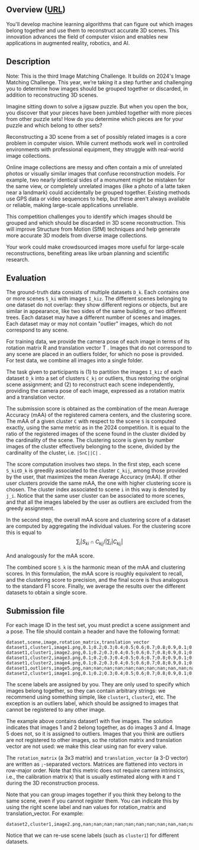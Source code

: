 ## Overview ([URL](https://www.kaggle.com/competitions/image-matching-challenge-2025))
You'll develop machine learning algorithms that can figure out which images belong together and use them to reconstruct accurate 3D scenes. This innovation advances the field of computer vision and enables new applications in augmented reality, robotics, and AI.

## Description
Note: This is the third Image Matching Challenge. It builds on 2024's Image Matching Challenge. This year, we’re taking it a step further and challenging you to determine how images should be grouped together or discarded, in addition to reconstructing 3D scenes.

Imagine sitting down to solve a jigsaw puzzle. But when you open the box, you discover that your pieces have been jumbled together with more pieces from other puzzle sets! How do you determine which pieces are for your puzzle and which belong to other sets?

Reconstructing a 3D scene from a set of possibly related images is a core problem in computer vision. While current methods work well in controlled environments with professional equipment, they struggle with real-world image collections.

Online image collections are messy and often contain a mix of unrelated photos or visually similar images that confuse reconstruction models. For example, two nearly identical sides of a monument might be mistaken for the same view, or completely unrelated images (like a photo of a latte taken near a landmark) could accidentally be grouped together. Existing methods use GPS data or video sequences to help, but these aren't always available or reliable, making large-scale applications unreliable.

This competition challenges you to identify which images should be grouped and which should be discarded in 3D scene reconstruction. This will improve Structure from Motion (SfM) techniques and help generate more accurate 3D models from diverse image collections.

Your work could make crowdsourced images more useful for large-scale reconstructions, benefiting areas like urban planning and scientific research.

## Evaluation
The ground-truth data consists of multiple datasets `D_k`. Each contains one or more scenes `S_ki` with images `I_kiz`. The different scenes belonging to one dataset do not overlap: they show different regions or objects, but are similar in appearance, like two sides of the same building, or two different trees. Each dataset may have a different number of scenes and images. Each dataset may or may not contain "outlier" images, which do not correspond to any scene.

For training data, we provide the camera pose of each image in terms of its rotation matrix R
 and translation vector T
. Images that do not correspond to any scene are placed in an outliers folder, for which no pose is provided. For test data, we combine all images into a single folder.

The task given to participants is (1) to partition the images `I_kiz` of each dataset `D_k` into a set of clusters `C_kj` or outliers, thus restoring the original scene assignment; and (2) to reconstruct each scene independently, providing the camera pose of each image, expressed as a rotation matrix and a translation vector.

The submission score is obtained as the combination of the mean Average Accuracy (mAA) of the registered camera centers, and the clustering score. The mAA of a given cluster `C` with respect to the scene `S` is computed exactly, using the same metric as in the 2024 competition. It is equal to the ratio of the registered images of the scene found in the cluster divided by the cardinality of the scene. The clustering score is given by number images of the cluster effectively belonging to the scene, divided by the cardinality of the cluster, i.e. `|S∩C||C|`
.

The score computation involves two steps. In the first step, each scene `S_ki∈D_k` is greedily associated to the cluster `C_kij`, among those provided by the user, that maximizes the mean Average Accuracy (mAA). If other user clusters provide the same mAA, the one with higher clustering score is chosen. The cluster index associated to scene `i` in this way is denoted by `j_i`. Notice that the same user cluster can be associated to more scenes, and that all the images labeled by the user as outliers are excluded from the greedy assignment.

In the second step, the overall mAA score and clustering score of a dataset are computed by aggregating the individual values. For the clustering score this is equal to
$$
∑_i|S_{ki}∩C_{kj_i} /|∑_i|C_{kj_i}|
$$

And analogously for the mAA score.

The combined score `S_k` is the harmonic mean of the mAA and clustering scores. In this formulation, the mAA score is roughly equivalent to recall, and the clustering score to precision, and the final score is thus analogous to the standard F1 score. Finally, we average the results over the different datasets to obtain a single score.


## Submission file
For each image ID in the test set, you must predict a scene assignment and a pose. The file should contain a header and have the following format:
```
dataset,scene,image,rotation_matrix,translation_vector
dataset1,cluster1,image1.png,0.1;0.2;0.3;0.4;0.5;0.6;0.7;0.8;0.9,0.1;0.2;0.3
dataset1,cluster1,image2.png,0.1;0.2;0.3;0.4;0.5;0.6;0.7;0.8;0.9,0.1;0.2;0.3
dataset1,cluster2,image3.png,0.1;0.2;0.3;0.4;0.5;0.6;0.7;0.8;0.9,0.1;0.2;0.3
dataset1,cluster2,image4.png,0.1;0.2;0.3;0.4;0.5;0.6;0.7;0.8;0.9,0.1;0.2;0.3
dataset1,outliers,image5.png,nan;nan;nan;nan;nan;nan;nan;nan;nan,nan;nan;nan
dataset2,cluster1,image1.png,0.1;0.2;0.3;0.4;0.5;0.6;0.7;0.8;0.9,0.1;0.2;0.3
```
The scene labels are assigned by you. They are only used to specify which images belong together, so they can contain arbitrary strings: we recommend using something simple, like `cluster1`, `cluster2`, etc. The exception is an outliers label, which should be assigned to images that cannot be registered to any other image.

The example above contains dataset1 with five images. The solution indicates that images 1 and 2 belong together, as do images 3 and 4. Image 5 does not, so it is assigned to outliers. Images that you think are outliers are not registered to other images, so the rotation matrix and translation vector are not used: we make this clear using nan for every value.

The `rotation_matrix` (a 3x3 matrix) and `translation_vector` (a 3-D vector) are written as `;`-separated vectors. Matrices are flattened into vectors in row-major order. Note that this metric does not require camera intrinsics, i.e., the calibration matrix `K`) that is usually estimated along with `R` and `T` during the 3D reconstruction process.

Note that you can group images together if you think they belong to the same scene, even if you cannot register them. You can indicate this by using the right scene label and nan values for rotation_matrix and translation_vector. For example:
```
dataset2,cluster1,image2.png,nan;nan;nan;nan;nan;nan;nan;nan;nan,nan;nan;nan
```

Notice that we can re-use scene labels (such as `cluster1`) for different datasets.
